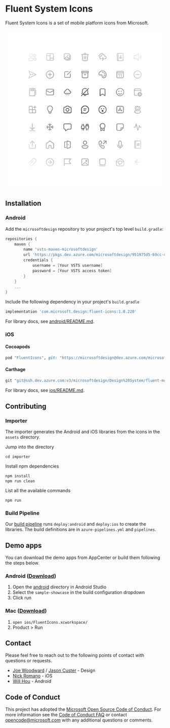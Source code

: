 # Fluent System Icons
Fluent System Icons is a set of mobile platform icons from Microsoft.

![fluent system icons](art/readme-asset.png)

## Installation
### Android
Add the `microsoftdesign` repository to your project's top level `build.gradle`:
```groovy
repositories {
    maven {
        name 'vsts-maven-microsoftdesign'
        url 'https://pkgs.dev.azure.com/microsoftdesign/951975d5-69cc-4771-9d98-92a4b1a82b2b/_packaging/fluent-icons/maven/v1'
        credentials {
            username = [Your VSTS username]
            password = [Your VSTS access token]
        }
    }
    ...
}
```
Include the following dependency in your project's `build.gradle`
```groovy
implementation 'com.microsoft.design:fluent-icons:1.0.220'
```

For library docs, see [android/README.md](android/README.md).

### iOS
#### Cocoapods

```ruby
pod "FluentIcons", git: "https://microsoftdesign@dev.azure.com/microsoftdesign/Design%20System/_git/fluent-mobile-icons", tag: "1.0.220"
```

#### Carthage

```bash
git "git@ssh.dev.azure.com:v3/microsoftdesign/Design%20System/fluent-mobile-icons" "1.0.220"
```

For library docs, see [ios/README.md](ios/README.md).

## Contributing

### Importer

The importer generates the Android and iOS libraries from the icons in the `assets` directory.

Jump into the directory
```
cd importer
```

Install npm dependencies
```
npm install
npm run clean
```

List all the available commands
```
npm run
```

### Build Pipeline

Our [build pipeline](https://dev.azure.com/microsoftdesign/Design%20System/_build?definitionId=94&_a=summary) runs `deploy:android` and `deploy:ios` to create the libraries. The build definitions are in `azure-pipelines.yml` and `pipelines`.

## Demo apps

You can download the demo apps from AppCenter or build them following the steps below.

### Android ([Download](https://install.appcenter.ms/orgs/Fluent-Design-Mobile/apps/Fluent-Mobile-Icons-Demo))
1. Open the [android](android) directory in Android Studio
2. Select the `sample-showcase` in the build configuration dropdown
3. Click run 

### Mac ([Download](https://install.appcenter.ms/orgs/Fluent-Design-Mobile/apps/Fluent-Mac-App))
1. `open ios/FluentIcons.xcworkspace/`
2. Product > Run

## Contact
Please feel free to reach out to the following points of contact with questions or requests.
* [Joe Woodward](mailto:joe.woodward@microsoft.com) / [Jason Custer](mailto:jacust@microsoft.com) - Design
* [Nick Romano](mailto:nick.romano@microsoft.com) - iOS
* [Will Hou](mailto:wih@microsoft.com) - Android

## Code of Conduct
This project has adopted the [Microsoft Open Source Code of Conduct](https://opensource.microsoft.com/codeofconduct). For more information see the [Code of Conduct FAQ](https://opensource.microsoft.com/codeofconduct) or contact opencode@microsoft.com with any additional questions or comments.